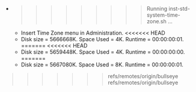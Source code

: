 * >>>>>>>>> Running inst-std-system-time-zone.sh ...
  * Insert Time Zone menu in Administration.
<<<<<<< HEAD
  * Disk size = 5666668K. Space Used = 4K. Runtime = 00:00:00:01.
=======
<<<<<<< HEAD
  * Disk size = 5659448K. Space Used = 4K. Runtime = 00:00:00:00.
=======
  * Disk size = 5667080K. Space Used = 8K. Runtime = 00:00:00:01.
>>>>>>> refs/remotes/origin/bullseye
>>>>>>> refs/remotes/origin/bullseye
